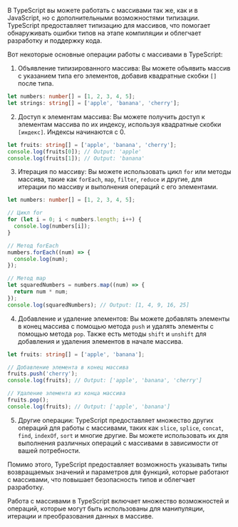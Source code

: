 В TypeScript вы можете работать с массивами так же, как и в JavaScript, но с дополнительными возможностями типизации. TypeScript предоставляет типизацию для массивов, что помогает обнаруживать ошибки типов на этапе компиляции и облегчает разработку и поддержку кода.

Вот некоторые основные операции работы с массивами в TypeScript:

1. Объявление типизированного массива: Вы можете объявить массив с указанием типа его элементов, добавив квадратные скобки `[]` после типа.
```typescript
let numbers: number[] = [1, 2, 3, 4, 5];
let strings: string[] = ['apple', 'banana', 'cherry'];
```

2. Доступ к элементам массива: Вы можете получить доступ к элементам массива по их индексу, используя квадратные скобки `[индекс]`. Индексы начинаются с 0.
```typescript
let fruits: string[] = ['apple', 'banana', 'cherry'];
console.log(fruits[0]); // Output: 'apple'
console.log(fruits[1]); // Output: 'banana'
```

3. Итерация по массиву: Вы можете использовать цикл `for` или методы массива, такие как `forEach`, `map`, `filter`, `reduce` и другие, для итерации по массиву и выполнения операций с его элементами.
```typescript
let numbers: number[] = [1, 2, 3, 4, 5];

// Цикл for
for (let i = 0; i < numbers.length; i++) {
  console.log(numbers[i]);
}

// Метод forEach
numbers.forEach((num) => {
  console.log(num);
});

// Метод map
let squaredNumbers = numbers.map((num) => {
  return num * num;
});
console.log(squaredNumbers); // Output: [1, 4, 9, 16, 25]
```

4. Добавление и удаление элементов: Вы можете добавлять элементы в конец массива с помощью метода `push` и удалять элементы с помощью метода `pop`. Также есть методы `shift` и `unshift` для добавления и удаления элементов в начале массива.
```typescript
let fruits: string[] = ['apple', 'banana'];

// Добавление элемента в конец массива
fruits.push('cherry');
console.log(fruits); // Output: ['apple', 'banana', 'cherry']

// Удаление элемента из конца массива
fruits.pop();
console.log(fruits); // Output: ['apple', 'banana']
```

5. Другие операции: TypeScript предоставляет множество других операций для работы с массивами, таких как `slice`, `splice`, `concat`, `find`, `indexOf`, `sort` и многие другие. Вы можете использовать их для выполнения различных операций с массивами в зависимости от вашей потребности.

Помимо этого, TypeScript предоставляет возможность указывать типы возвращаемых значений и параметров для функций, которые работают с массивами, что повышает безопасность типов и облегчает разработку.

Работа с массивами в TypeScript включает множество возможностей и операций, которые могут быть использованы для манипуляции, итерации и преобразования данных в массиве.